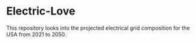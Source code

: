 # Electric-Love
This repository looks into the projected electrical grid composition for the USA from 2021 to 2050.
